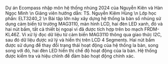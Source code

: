 Dự án Ecompass nhập môn hệ thống nhúng 2024 của Nguyễn Kiên và Hàn Ngọc Minh \n
Giảng viên hướng dẫn: TS. Nguyễn Kiêm Hùng \n
Lớp học phần: ELT3240_2 \n
Bài tập lớn này xây dựng hệ thống la bàn số nhúng sử dụng cảm biến từ trường MAG3110, màn hình LCD, hai đèn LED xanh, đỏ và hai nút bấm, tất cả thiết bị ngoại vi đã được tích hợp trên bo mạch FRDM-KL46Z. Vi xử lý đọc dữ liệu từ cảm biến MAG3110 thông qua giao thức I2C, sau đó dữ liệu được xử lý và hiển thị trên LCD 4 Segments. Hai nút bấm được sử dụng để thay đổi trạng thái hoạt động của hệ thống la bàn, song song với đó, hai đèn LED hiển thị chế độ hoạt động của la bàn. Hệ thống được kiểm tra và hiệu chỉnh để đảm bảo hoạt động chính xác.
